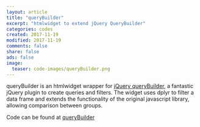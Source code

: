 ```yaml
---
layout: article
title: "queryBuilder"
excerpt: "htmlwidget to extend jQuery QueryBuilder"
categories: codes
created: 2017-11-19
modified: 2017-11-19
comments: false
share: false
ads: false
image: 
  teaser: code-images/queryBuilder.png
---
```



queryBuilder is an htmlwidget wrapper for [jQuery queryBuilder](http://querybuilder.js.org/), a fantastic jQuery plugin to create queries and filters.  The widget uses dplyr to filter a data frame and extends the functionality of the original javascript library, allowing comparison between groups.

Code can be found at [queryBuilder](https://github.com/harveyl888/queryBuilder)
